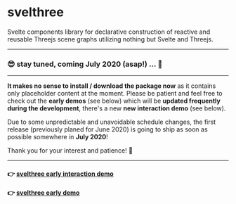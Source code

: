 # svelthree

Svelte components library for declarative construction of reactive and reusable Threejs scene graphs utilizing nothing but Svelte and Threejs.

---

### 😎 stay tuned, coming July 2020 (asap!) ... 🚀

---

**It makes no sense to install / download the package now** as it contains only placeholder content at the moment. Please be patient and feel free to check out the **early demos** (see below) which will be **updated frequently during the development**, there's a new **new interaction demo** (see below). 

Due to some unpredictable and unavoidable schedule changes, the first release (previously planed for June 2020) is going to ship as soon as possible somewhere in **July 2020**!

Thank you for your interest and patience! 🙂

---

#### 👉 [svelthree early interaction demo](https://svelthree.dev/early-interaction-demo)

#### 👉 [svelthree early demo](https://svelthree.dev/early-demo)

